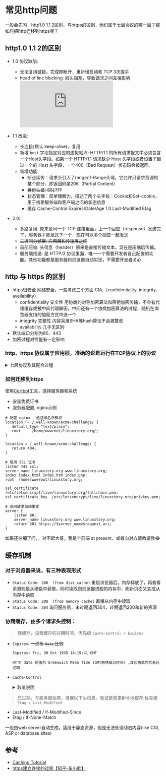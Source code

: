 # 常见http问题
一般会先问，http1.0 1.1 2区别，与https的区别，他们属于七层协议的哪一层？那如何把http迁移到https呢？

## http1.0 1.1 2的区别
- 1.0 协议缺陷:
  - 无法复用链接，完成即断开，重新慢启动和 TCP 3次握手
  - head of line blocking: 线头阻塞，导致请求之间互相影响 ![http1.1才有的？？？](https://github.com/bagder/http2-explained/blob/master/zh/part2.md)

- 1.1 改进:
  - 长连接(默认 keep-alive)，复用
  - 新增 `host` 字段指定对应的虚拟站点: HTTP/1.1 的所有请求报文中必须包含一个Host头字段。如果一个 HTTP/1.1 请求缺少 Host 头字段或者设置了超过一个的 Host 头字段，一个400（Bad Request）状态码会被返回。
  - 新增功能:
    - 断点续传：请求头引入了range/If-Range头域，它允许只请求资源的某个部分，即返回码是206（Partial Content）
    - ~~身份认证: SSL???~~
    - 状态管理：简单理解为，描述了两个头字段：Cookie和Set-cookie，用于携带服务端和客户端之间的状态信息
    - 缓存
      Cache-Control
      Expires/Date/Age  1.0
      Last-Modified
      Etag

- 2.0:
  - 多路复用: 原来是同一个 TCP 连接里面，上一个回应（response）发送完了，服务器才能发送下一个，现在可以多个回应一起发送
  - ~~二进制分帧层: 应用层和传输层之间~~
  - 首部压缩: 头信息（header）原来是直接传输文本，现在是压缩后传输。
  - 服务端推送: 是 HTTP/2 协议里面，唯一一个需要开发者自己配置的功能。其他功能都是服务器和浏览器自动实现，不需要开发者关心

## http 与 https 的区别
- https很安全
  网络安全，一般考虑三个方面 CIA,（confidentiality, integrity, availability）
  - confidentiality 安全性 
    用协商的对称加密算法和密钥加密传输，不会有代理缓存或被中间代理解密，中间还有一个协商加密算法的过程，随机在浏览器支持的加密方式中选一个
  - integrity 完整性 内容采用SHA等hash算法不会被篡改
  - availability 几乎无区别
- 默认端口分别为80、443
- 加密过程对性能有一定影响

### http、https 协议属于应用层，准确的说是运行在TCP协议上的协议
<details>
  <summary>七层协议及其配合过程</summary>

  #### 七层协议 
  七层协议只是概念模型：“开放式系统互联通信参考模型”（英语：Open System Interconnection Reference Model，缩写为 OSI），简称为OSI模型（OSI model）
  现行网络通信模型：TCP/IP协议族
  ![七层协议](https://pic4.zhimg.com/80/12450251a3d61033e5a4bbdecebbf374_hd.jpg)
  
  #### 七层协议的配合过程
  ![七层协议的配合过程](https://pic2.zhimg.com/80/v2-88808b48a5cc682c2a59d10eecf9974f_hd.jpg)
</details>

### 如何迁移到https
使用[Certbot](https://certbot.eff.org/)工具，选择服务器和系统
- 安装免费证书
- 服务器配置, nginx示例
```shell
# 配置 nginx 、验证域名所有权
location ^~ /.well-known/acme-challenge/ {
   default_type "text/plain";
   root     /home/wwwroot/linuxstory.org/;
}

location = /.well-known/acme-challenge/ {
   return 404;
}

# 使用 SSL 证书
listen 443 ssl;
server_name linuxstory.org www.linuxstory.org;
index index.html index.htm index.php;
root  /home/wwwroot/linuxstory.org;
 
ssl_certificate      /etc/letsencrypt/live/linuxstory.org/fullchain.pem;
ssl_certificate_key  /etc/letsencrypt/live/linuxstory.org/privkey.pem;

# 访问请求自动重定
server {
    listen 80;
    server_name linuxstory.org www.linuxstory.org;
    return 301 https://$server_name$request_uri;
}
```

如果还往细了问，，对不起大哥，我是个前端 at present，或者向对方请教请教😂


## 缓存机制
### 对于浏览器来说，有三种表现形式
- `Status Code: 200  (from disk cache)` 重启浏览器后，内存释放了，再查看资源则是从硬盘中获取，同时读取到浏览器进程的内存中，刷新页面又变成从内存中读取
- `Status Code: 200  (from memory cache)` 直接从内存中读取
- `Status Code: 304` 询问服务器，未过期返回304，过期返回200和新的资源

### 协商缓存，由多个请求头控制：
> 强缓存，设置缓存的过期时间，优先级 `Cache-Control > Expires`
- `Expires`: ~~一说与 `date` 比较~~
  ```
  Expires: Fri, 30 Oct 1998 14:19:41 GMT

  HTTP date 的值为 Greenwich Mean Time (GMT格林威治时间) ,其它格式均代表已过期
  ```
- `Cache-Control`
  <details>
  <summary>取值说明</summary>

  `max-age=[seconds]` 指定表示被认为是新鲜的最长时间。与Expires类似，这个指令是相对于请求的时间的，而不是绝对的。[秒]是您希望表示为其刷新的请求的时间间隔的秒数。

  `s-maxage=[seconds]` 类似于max-age，但它只适用于共享(例如代理)缓存。
  `public` 将经过验证的响应标记为可缓存;通常，如果需要HTTP身份验证，响应将自动成为私有的。

  `private` 允许特定于一个用户的缓存(例如，在浏览器中)存储响应;共享缓存(例如，在代理中)可能没有。无缓存强制缓存每次在释放缓存副本之前将请求提交给源服务器进行验证。这有助于确保身份验证得到尊重(与public结合)，或者在不牺牲缓存的所有好处的情况下保持严格的新鲜度。

  `no-store` 指示缓存在任何条件下都不要保存表示形式的副本。

  `must-revalidate` 告诉缓存，它们必须遵守关于表示的任何新鲜信息。HTTP允许缓存在特殊条件下为陈旧的表示提供服务;通过指定这个头，您告诉缓存您希望它严格遵循您的规则。

  `proxy-revalidate` 类似于必须重新验证，只是它只适用于代理缓存。
  </details>


> 已过期，与服务器协商，根据以下头信息，验证是否更新本地缓存,优先级 `Etag > Last-Modified`
- Last-Modified / If-Modified-Since
- Etag / If-None-Match

一般由web server自动生成，适用于静态资源，但是无法处理动态内容(like CGI, ASP or database sites)


## 参考
- [Caching Tutorial](https://www.mnot.net/cache_docs/#CACHE-CONTROL)
- [https建立连接的过程【知乎-车小胖】](https://www.zhihu.com/question/19577317/answer/103091361)
